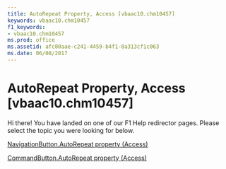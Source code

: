 ```yaml
---
title: AutoRepeat Property, Access [vbaac10.chm10457]
keywords: vbaac10.chm10457
f1_keywords:
- vbaac10.chm10457
ms.prod: office
ms.assetid: afc00aae-c241-4459-b4f1-0a313cf1c063
ms.date: 06/08/2017
---
```



# AutoRepeat Property, Access [vbaac10.chm10457]

Hi there! You have landed on one of our F1 Help redirector pages. Please select the topic you were looking for below.

[NavigationButton.AutoRepeat property (Access)](http://msdn.microsoft.com/library/2348359a-3d49-7ad1-2afe-21e2b73c4923%28Office.15%29.aspx)

[CommandButton.AutoRepeat property (Access)](http://msdn.microsoft.com/library/028a5bdd-1e37-0499-202f-c9e3fdb83838%28Office.15%29.aspx)


